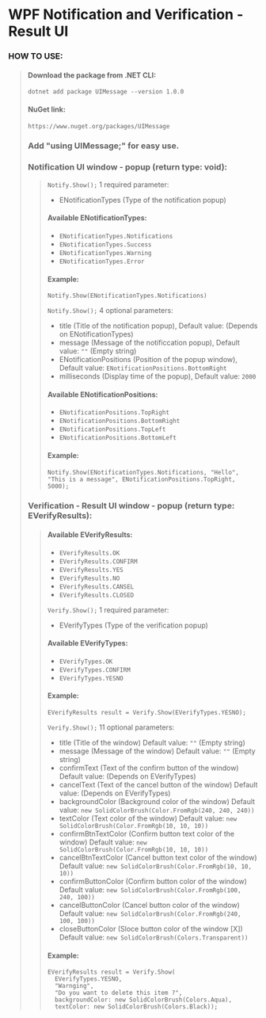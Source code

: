 
# WPF Notification and Verification - Result UI

### HOW TO USE:
> #### Download the package from .NET CLI:  
>     dotnet add package UIMessage --version 1.0.0
> 
> #### NuGet link:
>     https://www.nuget.org/packages/UIMessage
>
> ### Add "using UIMessage;" for easy use.
>
> ### Notification UI window - popup (return type: void):
> 
> > `Notify.Show();` 1 required parameter:
> > - ENotificationTypes (Type of the notification popup)
> > 
> > #### Available ENotificationTypes:
> > - `ENotificationTypes.Notifications`
> > - `ENotificationTypes.Success`
> > - `ENotificationTypes.Warning`
> > - `ENotificationTypes.Error`
> >
> > #### Example:
> >
> > ```
> > Notify.Show(ENotificationTypes.Notifications)
> > ```
> >
> > `Notify.Show();` 4 optional parameters:
> > 
> > - title (Title of the notification popup), Default value: (Depends on ENotificationTypes)
> > - message (Message of the notificcation popup), Default value: `""` (Empty string)
> > - ENotificationPositions (Position of the popup window), Default value: `ENotificationPositions.BottomRight`
> > - milliseconds (Display time of the popup), Default value: `2000`
> >
> > #### Available ENotificationPositions:
> > - `ENotificationPositions.TopRight`
> > - `ENotificationPositions.BottomRight`
> > - `ENotificationPositions.TopLeft`
> > - `ENotificationPositions.BottomLeft`
> >
> > #### Example:
> >
> > ```
> > Notify.Show(ENotificationTypes.Notifications, "Hello", "This is a message", ENotificationPositions.TopRight, 5000);
> > ```
>
> ### Verification - Result UI window - popup (return type: EVerifyResults):
> 
> > #### Available EVerifyResults:
> > - `EVerifyResults.OK`
> > - `EVerifyResults.CONFIRM`
> > - `EVerifyResults.YES`
> > - `EVerifyResults.NO`
> > - `EVerifyResults.CANSEL`
> > - `EVerifyResults.CLOSED`
> > 
> > `Verify.Show();` 1 required parameter:
> > - EVerifyTypes (Type of the verification popup)
> >
> > #### Available EVerifyTypes:
> > - `EVerifyTypes.OK`
> > - `EVerifyTypes.CONFIRM`
> > - `EVerifyTypes.YESNO`
> >
> > #### Example:
> >
> > ```
> > EVerifyResults result = Verify.Show(EVerifyTypes.YESNO);
> > ```
> >
> > `Verify.Show();` 11 optional parameters:
> >
> > - title (Title of the window) Default value: `""` (Empty string)
> > - message (Message of the window) Default value: `""` (Empty string)
> > - confirmText (Text of the confirm button of the window) Default value: (Depends on EVerifyTypes)
> > - cancelText (Text of the cancel button of the window) Default value: (Depends on EVerifyTypes)
> > - backgroundColor (Background color of the window) Default value: `new SolidColorBrush(Color.FromRgb(240, 240, 240))`
> > - textColor (Text color of the window) Default value: `new SolidColorBrush(Color.FromRgb(10, 10, 10))`
> > - confirmBtnTextColor (Confirm button text color of the window) Default value: `new SolidColorBrush(Color.FromRgb(10, 10, 10))`
> > - cancelBtnTextColor (Cancel button text color of the window) Default value: `new SolidColorBrush(Color.FromRgb(10, 10, 10))`
> > - confirmButtonColor (Confirm button color of the window) Default value: `new SolidColorBrush(Color.FromRgb(100, 240, 100))`
> > - cancelButtonColor (Cancel button color of the window) Default value: `new SolidColorBrush(Color.FromRgb(240, 100, 100))`
> > - closeButtonColor (Sloce button color of the window [X]) Default value: `new SolidColorBrush(Colors.Transparent))`
> >
> > #### Example:
> >
> > ```
> > EVerifyResults result = Verify.Show(
> >   EVerifyTypes.YESNO, 
> >   "Warnging", 
> >   "Do you want to delete this item ?",
> >   backgroundColor: new SolidColorBrush(Colors.Aqua),
> >   textColor: new SolidColorBrush(Colors.Black));
> > ```


